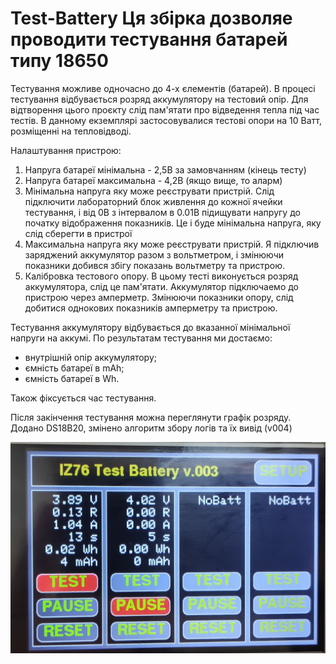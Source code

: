 # Test-Battery Ця збірка дозволяе проводити тестування батарей типу 18650
Тестування можливе одночасно до 4-х єлементів (батарей).
В процесі тестування відбувається розряд аккумулятору на тестовий опір.
Для відтворення цього проєкту слід пам'ятати про відведення тепла під час тестів.
В данному екземплярі застосовувалися тестові опори на 10 Ватт, розміщенні на тепловідводі.

Налаштування пристрою:
1. Напруга батареї мінімальна - 2,5В за замовчанням (кінець тесту)
2. Напруга батареї максимальна - 4,2В (якщо вище, то аларм)
3. Мінімальна напруга яку може реєструвати пристрій. Слід підключити лабораторний
   блок живлення до кожної ячейки тестування, і від 0В з інтервалом в 0.01В підищувати напругу
   до початку відображення показників. Це і буде мінімальна напруга, яку слід сберегти в пристрої
4. Максимальна напруга яку може реєструвати пристрій. Я підключив заряджений аккумулятор разом
   з вольтметром, і змінюючи показники добився збігу показань вольтметру та пристрою.
5. Калібровка тестового опору. В цьому тесті виконується розряд аккумулятора, слід це пам'ятати.
   Аккумулятор підключаемо до пристрою через амперметр. Змінюючи показники опору, слід добитися
   однокових показників амперметру та пристрою.
   
Тестування аккумулятору відбувається до вказанної мінімальної напруги на аккумі.
По результатам тестування ми достаємо:
- внутрішній опір аккумулятору;
- ємність батареї в mAh;
- ємність батареї в Wh.

Також фіксується час тестування.

Після закінчення тестування можна переглянути графік розряду.
Додано DS18B20, змінено алгоритм збору логів та їх вивід (v004)

![Иллюстрация к проекту](https://github.com/IZ76/Test-Battery/blob/main/IMG_20221102_142021.jpg)
